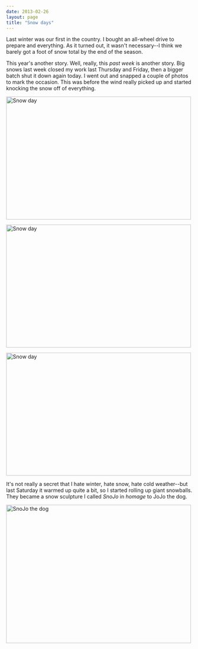 ```yaml
---
date: 2013-02-26
layout: page
title: "Snow days"
---
```


Last winter was our first in the country. I bought an all-wheel drive to prepare and everything. As it turned out, it wasn't necessary--I think we barely got a foot of snow total by the end of the season.

This year's another story. Well, really, this *past week* is another story. Big snows last week closed my work last Thursday and Friday, then a bigger batch shut it down again today. I went out and snapped a couple of photos to mark the occasion. This was before the wind really picked up and started knocking the snow off of everything.

<a href="http://www.flickr.com/photos/rockchalk/8511176642/" title="Snow day by ruralocity, on Flickr"><img src="http://farm9.staticflickr.com/8386/8511176642_f0c6896c05.jpg" width="500" height="333" alt="Snow day"></a>

<a href="http://www.flickr.com/photos/rockchalk/8511171034/" title="Snow day by ruralocity, on Flickr"><img src="http://farm9.staticflickr.com/8229/8511171034_428ec90f4c.jpg" width="500" height="333" alt="Snow day"></a>

<a href="http://www.flickr.com/photos/rockchalk/8510055821/" title="Snow day by ruralocity, on Flickr"><img src="http://farm9.staticflickr.com/8522/8510055821_8c09908dff.jpg" width="500" height="333" alt="Snow day"></a>

It's not really a secret that I hate winter, hate snow, hate cold weather--but last Saturday it warmed up quite a bit, so I started rolling up giant snowballs. They became a snow sculpture I called *SnoJo* in *homage* to JoJo the dog.

<a href="http://www.flickr.com/photos/rockchalk/8500914139/" title="SnoJo the dog by ruralocity, on Flickr"><img src="http://farm9.staticflickr.com/8238/8500914139_34586d1ed6.jpg" width="500" height="375" alt="SnoJo the dog"></a>
